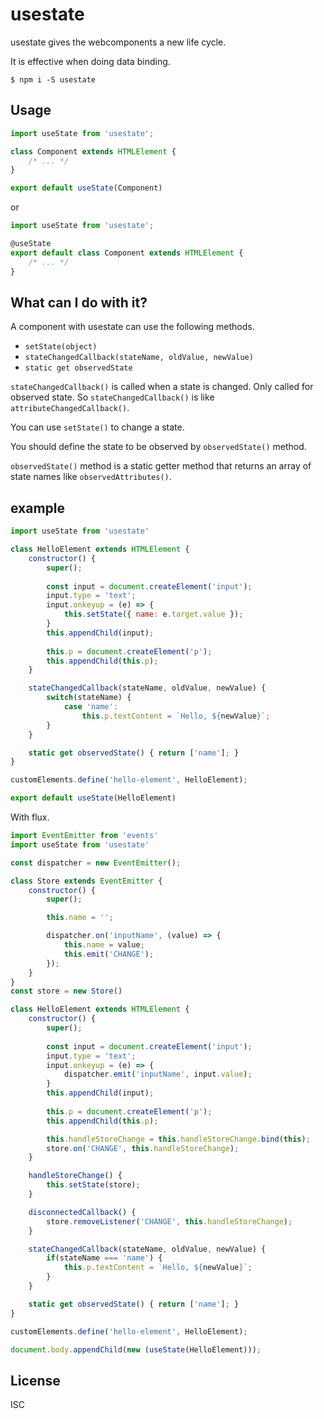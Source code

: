 # usestate

usestate gives the webcomponents a new life cycle.

It is effective when doing data binding.

```
$ npm i -S usestate
```

## Usage

```javascript
import useState from 'usestate';

class Component extends HTMLElement {
	/* ... */
}

export default useState(Component)
```

or

```javascript
import useState from 'usestate';

@useState
export default class Component extends HTMLElement {
	/* ... */
}
```

## What can I do with it?

A component with usestate can use the following methods.
- `setState(object)`
- `stateChangedCallback(stateName, oldValue, newValue)`
- `static get observedState`

`stateChangedCallback()` is called when a state is changed. Only called for observed state. So `stateChangedCallback()` is like `attributeChangedCallback()`.

You can use `setState()` to change a state.

You should define the state to be observed by `observedState()` method.

`observedState()` method is a static getter method that returns an array of state names like `observedAttributes()`.

## example

```javascript
import useState from 'usestate'

class HelloElement extends HTMLElement {
	constructor() {
		super();
		
		const input = document.createElement('input');
		input.type = 'text';
		input.onkeyup = (e) => {
			this.setState({ name: e.target.value });
		}
		this.appendChild(input);
		
		this.p = document.createElement('p');
		this.appendChild(this.p);
	}

	stateChangedCallback(stateName, oldValue, newValue) {
		switch(stateName) {
			case 'name':
				this.p.textContent = `Hello, ${newValue}`;
		}
	}

	static get observedState() { return ['name']; }
}

customElements.define('hello-element', HelloElement);

export default useState(HelloElement)
```

With flux.

```javascript
import EventEmitter from 'events'
import useState from 'usestate'

const dispatcher = new EventEmitter();

class Store extends EventEmitter {
	constructor() {
		super();

		this.name = '';

		dispatcher.on('inputName', (value) => {
			this.name = value;
			this.emit('CHANGE');
		});
	}
}
const store = new Store()

class HelloElement extends HTMLElement {
	constructor() {
		super();
		
		const input = document.createElement('input');
		input.type = 'text';
		input.onkeyup = (e) => {
			dispatcher.emit('inputName', input.value);
		}
		this.appendChild(input);
		
		this.p = document.createElement('p');
		this.appendChild(this.p);

		this.handleStoreChange = this.handleStoreChange.bind(this);
		store.on('CHANGE', this.handleStoreChange);
	}

	handleStoreChange() {
		this.setState(store);
	}

	disconnectedCallback() {
		store.removeListener('CHANGE', this.handleStoreChange);
	}

	stateChangedCallback(stateName, oldValue, newValue) {
		if(stateName === 'name') {
			this.p.textContent = `Hello, ${newValue}`;
		}
	}

	static get observedState() { return ['name']; }
}

customElements.define('hello-element', HelloElement);

document.body.appendChild(new (useState(HelloElement)));
```

## License

ISC